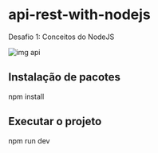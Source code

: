 # api-rest-with-nodejs
Desafio 1: Conceitos do NodeJS

![img api](https://user-images.githubusercontent.com/15815226/74322121-36381400-4d62-11ea-8da9-88ab8608aa74.png)

## Instalação de pacotes
npm install

## Executar o projeto
npm run dev



